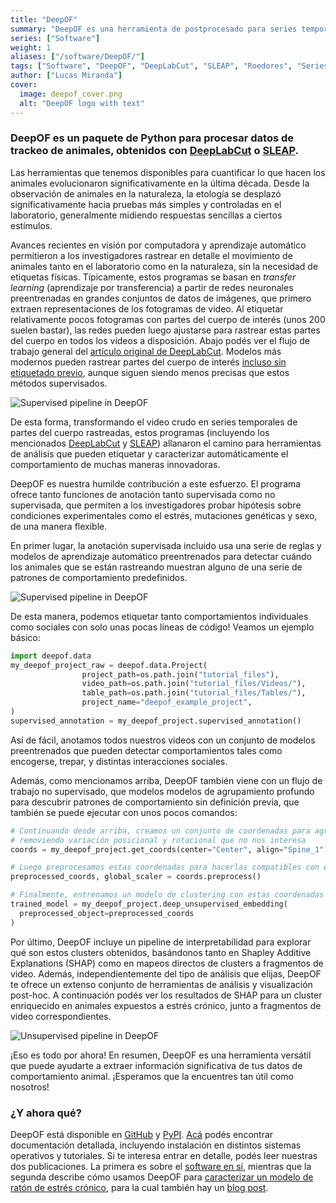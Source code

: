 ```yaml
---
title: "DeepOF"
summary: "DeepOF es una herramienta de postprocesado para series temporales de datos de comportamiento animal, obtenidas a través de DeepLabCut o SLEAP."
series: ["Software"]
weight: 1
aliases: ["/software/DeepOF/"]
tags: ["Software", "DeepOF", "DeepLabCut", "SLEAP", "Roedores", "Series temporales", "Postprocesado", "Videos", "Python", "Jupyter", "Machine Learning", "Deep Learning", "Comportamiento animal"]
author: ["Lucas Miranda"]
cover:
  image: deepof_cover.png
  alt: "DeepOF logo with text"
---
```


### DeepOF es un paquete de Python para procesar datos de trackeo de animales, obtenidos con [DeepLabCut](https://www.mackenziemathislab.org/deeplabcut#:~:text=DeepLabCut%E2%84%A2%20is%20an%20efficient,typically%2050%2D200%20frames) o [SLEAP](https://sleap.ai/).

Las herramientas que tenemos disponibles para cuantificar lo que hacen los animales evolucionaron significativamente en la última década. Desde la observación de animales en la naturaleza, la etología se desplazó significativamente hacia pruebas más simples y controladas en el laboratorio, generalmente midiendo respuestas sencillas a ciertos estímulos.

Avances recientes en visión por computadora y aprendizaje automático permitieron a los investigadores rastrear en detalle el movimiento de animales tanto en el laboratorio como en la naturaleza, sin la necesidad de etiquetas físicas. Típicamente, estos programas se basan en _transfer learning_ (aprendizaje por transferencia) a partir de redes neuronales preentrenadas en grandes conjuntos de datos de imágenes, que primero extraen representaciones de los fotogramas de video. Al etiquetar relativamente pocos fotogramas con partes del cuerpo de interés (unos 200 suelen bastar), las redes pueden luego ajustarse para rastrear estas partes del cuerpo en todos los videos a disposición. Abajo podés ver el flujo de trabajo general del [artículo original de DeepLabCut](https://www.nature.com/articles/s41593-018-0209-y). Modelos más modernos pueden rastrear partes del cuerpo de interés [incluso sin etiquetado previo](https://arxiv.org/abs/2203.07436), aunque siguen siendo menos precisas que estos métodos supervisados.

![Supervised pipeline in DeepOF](../deeplabcut.png)

De esta forma, transformando el video crudo en series temporales de partes del cuerpo rastreadas, estos programas (incluyendo los mencionados [DeepLabCut](https://www.mackenziemathislab.org/deeplabcut#:~:text=DeepLabCut%E2%84%A2%20is%20an%20efficient,typically%2050%2D200%20frames) y [SLEAP](https://sleap.ai/)) allanaron el camino para herramientas de análisis que pueden etiquetar y caracterizar automáticamente el comportamiento de muchas maneras innovadoras.

DeepOF es nuestra humilde contribución a este esfuerzo. El programa ofrece tanto funciones de anotación tanto supervisada como no supervisada, que permiten a los investigadores probar hipótesis sobre condiciones experimentales como el estrés, mutaciones genéticas y sexo, de una manera flexible.

En primer lugar, la anotación supervisada incluido usa una serie de reglas y modelos de aprendizaje automático preentrenados para detectar cuándo los animales que se están rastreando muestran alguno de una serie de patrones de comportamiento predefinidos.

![Supervised pipeline in DeepOF](../deepof_supervised.png)

De esta manera, podemos etiquetar tanto comportamientos individuales como sociales con solo unas pocas líneas de código! Veamos un ejemplo básico:

```python
import deepof.data
my_deepof_project_raw = deepof.data.Project(
                project_path=os.path.join("tutorial_files"),
                video_path=os.path.join("tutorial_files/Videos/"),
                table_path=os.path.join("tutorial_files/Tables/"),
                project_name="deepof_example_project",
)
supervised_annotation = my_deepof_project.supervised_annotation()
```

Así de fácil, anotamos todos nuestros videos con un conjunto de modelos preentrenados que pueden detectar comportamientos tales como encogerse, trepar, y distintas interacciones sociales.

Además, como mencionamos arriba, DeepOF también viene con un flujo de trabajo no supervisado, que modelos modelos de agrupamiento profundo para descubrir patrones de comportamiento sin definición previa, que también se puede ejecutar con unos pocos comandos:

```python
# Continuando desde arriba, creamos un conjunto de coordenadas para agrupar,
# removiendo variación posicional y rotacional que no nos interesa
coords = my_deepof_project.get_coords(center="Center", align="Spine_1")

# Luego preprocesamos estas coordenadas para hacerlas compatibles con el clustering
preprocessed_coords, global_scaler = coords.preprocess()

# Finalmente, entrenamos un modelo de clustering con estas coordenadas preprocesadas
trained_model = my_deepof_project.deep_unsupervised_embedding(
  preprocessed_object=preprocessed_coords
)
```

Por último, DeepOF incluye un pipeline de interpretabilidad para explorar qué son estos clusters obtenidos, basándonos tanto en Shapley Additive Explanations (SHAP) como en mapeos directos de clusters a fragmentos de video. Además, independientemente del tipo de análisis que elijas, DeepOF te ofrece un extenso conjunto de herramientas de análisis y visualización post-hoc. A continuación podés ver los resultados de SHAP para un cluster enriquecido en animales expuestos a estrés crónico, junto a fragmentos de video correspondientes.

![Unsupervised pipeline in DeepOF](../deepof_unsupervised.gif)

¡Eso es todo por ahora! En resumen, DeepOF es una herramienta versátil que puede ayudarte a extraer información significativa de tus datos de comportamiento animal. ¡Esperamos que la encuentres tan útil como nosotros!

### ¿Y ahora qué?

DeepOF está disponible en [GitHub](https://github.com/mlfpm/deepof) y [PyPI](https://pypi.org/project/deepof/). [Acá](https://deepof.readthedocs.io/en/latest/) podés encontrar documentación detallada, incluyendo instalación en distintos sistemas operativos y tutoriales. Si te interesa entrar en detalle, podés leer nuestras dos publicaciones. La primera es sobre el [software en sí](https://joss.theoj.org/papers/10.21105/joss.05394), mientras que la segunda describe cómo usamos DeepOF para [caracterizar un modelo de ratón de estrés crónico](https://www.nature.com/articles/s41467-023-40040-3), para la cual también hay un [blog post]().
